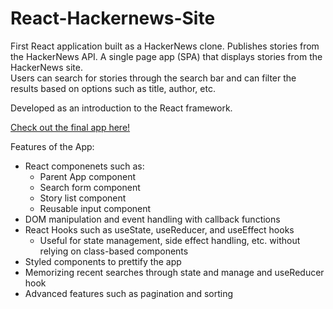 # React-Hackernews-Site
First React application built as a HackerNews clone. Publishes stories from the HackerNews API. A single page app (SPA) that displays stories from the HackerNews site.  
Users can search for stories through the search bar and can filter the results based on options such as title, author, etc.  

Developed as an introduction to the React framework.

[Check out the final app here!](https://first-react-app-hackernews.web.app/)  


Features of the App:  
- React componenets such as:  
  - Parent App component  
  - Search form component  
  - Story list component
  - Reusable input component  
- DOM manipulation and event handling with callback functions  
- React Hooks such as useState, useReducer, and useEffect hooks  
  - Useful for state management, side effect handling, etc. without relying on class-based components  
- Styled components to prettify the app  
- Memorizing recent searches through state and manage and useReducer hook
- Advanced features such as pagination and sorting  

